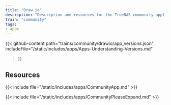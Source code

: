 ```yaml
---
title: "Draw.io"
description: "Description and resources for the TrueNAS community application called Draw.io."
train: "community"
tags:
- apps
---
```


{{< github-content 
    path="trains/community/drawio/app_versions.json"
	includeFile="/static/includes/apps/Apps-Understanding-Versions.md"
>}}

## Resources

{{< include file="/static/includes/apps/CommunityApp.md" >}}

{{< include file="/static/includes/apps/CommunityPleaseExpand.md" >}}

<!--
<div class="docs-sections">

{{< doc-card title="<appname> Deployments" link="/resources/"
descr="How to deploy and configure the <appname> app." >}}

</div>
-->
